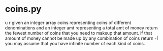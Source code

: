 # coins.py
u r given an integer array coins representing coins of different denominations and an integer amt representing a total amt of money return the fewest number of coins that you need to makeup that amount. if that amount of money cannot be made up by any combination of coins return -1 you may assume that you have infinite number of each kind of coins.
